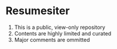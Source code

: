 # Resumesiter

1. This is a public, view-only repository
2. Contents are highly limited and curated
3. Major comments are ommitted
